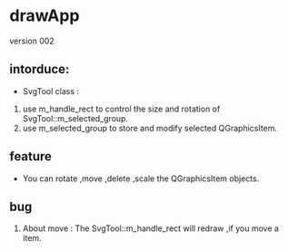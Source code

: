# drawApp 
  version 002
## intorduce:
+ SvgTool class : 
1.  use m_handle_rect to control the size  and rotation of SvgTool::m_selected_group.
1.  use m_selected_group to store and modify selected QGraphicsItem.
  
## feature
+   You can rotate ,move ,delete ,scale the QGraphicsItem objects.
## bug 
   1. About move : The SvgTool::m_handle_rect will redraw ,if you move a item. 
   